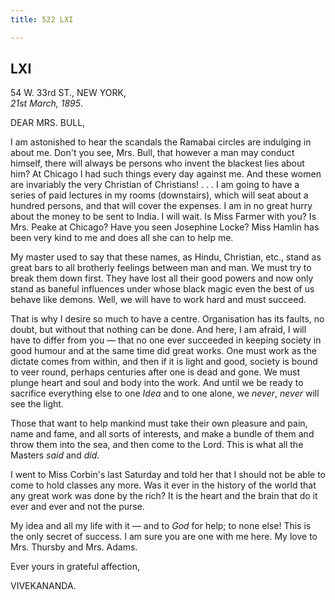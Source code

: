 ```yaml
---
title: 522 LXI

---
```

  

  


## LXI

54 W. 33rd ST., NEW YORK,  
*21st March, 1895*.

DEAR MRS. BULL,

I am astonished to hear the scandals the Ramabai circles are indulging
in about me. Don't you see, Mrs. Bull, that however a man may conduct
himself, there will always be persons who invent the blackest lies about
him? At Chicago I had such things every day against me. And these women
are invariably the very Christian of Christians! . . . I am going to
have a series of paid lectures in my rooms (downstairs), which will seat
about a hundred persons, and that will cover the expenses. I am in no
great hurry about the money to be sent to India. I will wait. Is Miss
Farmer with you? Is Mrs. Peake at Chicago? Have you seen Josephine
Locke? Miss Hamlin has been very kind to me and does all she can to help
me.

My master used to say that these names, as Hindu, Christian, etc., stand
as great bars to all brotherly feelings between man and man. We must try
to break them down first. They have lost all their good powers and now
only stand as baneful influences under whose black magic even the best
of us behave like demons. Well, we will have to work hard and must
succeed.

That is why I desire so much to have a centre. Organisation has its
faults, no doubt, but without that nothing can be done. And here, I am
afraid, I will have to differ from you — that no one ever succeeded in
keeping society in good humour and at the same time did great works. One
must work as the dictate comes from within, and then if it is light and
good, society is bound to veer round, perhaps centuries after one is
dead and gone. We must plunge heart and soul and body into the work. And
until we be ready to sacrifice everything else to one *Idea* and to one
alone, we *never*, *never* will see the light.

Those that want to help mankind must take their own pleasure and pain,
name and fame, and all sorts of interests, and make a bundle of them and
throw them into the sea, and then come to the Lord. This is what all the
Masters *said* and *did*.

I went to Miss Corbin's last Saturday and told her that I should not be
able to come to hold classes any more. Was it ever in the history of the
world that any great work was done by the rich? It is the heart and the
brain that do it ever and ever and not the purse.

My idea and all my life with it — and to *God* for help; to none else!
This is the only secret of success. I am sure you are one with me here.
My love to Mrs. Thursby and Mrs. Adams. 

Ever yours in grateful affection,

VIVEKANANDA.